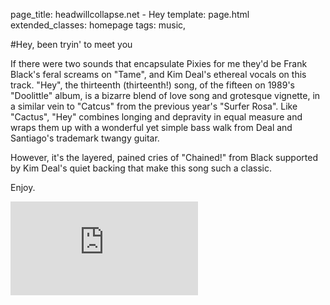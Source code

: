 page_title: headwillcollapse.net - Hey 
template: page.html
extended_classes: homepage
tags: music,

#Hey, been tryin' to meet you

If there were two sounds that encapsulate Pixies for me they'd be Frank Black's feral screams on "Tame", and Kim Deal's ethereal vocals on
this track.  "Hey", the thirteenth (thirteenth!) song, of the fifteen on 1989's "Doolittle" album, is a bizarre blend of love song and
grotesque vignette, in a similar vein to "Catcus" from the previous year's "Surfer Rosa". Like "Cactus", "Hey" combines longing and depravity
in equal measure and wraps them up with a wonderful yet simple bass walk from Deal and Santiago's trademark twangy guitar.

However, it's the layered, pained cries of "Chained!" from Black supported by Kim Deal's quiet backing that make this song such a classic.

Enjoy.  

<div class="youtube-holder"><iframe src="https://www.youtube.com/embed/OdZGvMEeNLw" frameborder="0" allow="accelerometer; autoplay; encrypted-media; gyroscope; picture-in-picture" allowfullscreen></iframe></div>